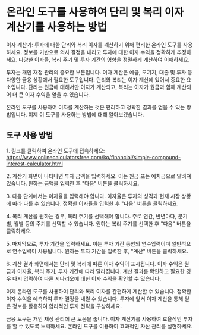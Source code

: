 온라인 도구를 사용하여 단리 및 복리 이자 계산기를 사용하는 방법
====================================

이자 계산기: 투자에 대한 단리와 복리 이자를 계산하기 위해 편리한 온라인 도구를 사용하세요. 정보를 기반으로 의사 결정을 내리고 투자에 대한 이자 수익을 정확하게 추정하세요. 다양한 이자율, 복리 주기 및 투자 기간의 영향을 정밀하게 계산하여 이해하세요.

투자는 개인 재정 관리의 중요한 부분입니다. 이자 계산은 예금, 모기지, 대출 및 투자 등 다양한 금융 상황에서 필요한 도구입니다. 단리와 복리는 이자 계산에 있어서 중요한 요소입니다. 단리는 원금에 대해서만 이자가 계산되고, 복리는 이자가 원금과 함께 계산되어 더 큰 이자 수익을 얻을 수 있습니다.

온라인 도구를 사용하여 이자를 계산하는 것은 편리하고 정확한 결과를 얻을 수 있는 방법입니다. 이제 이 도구를 사용하는 방법에 대해 알아보겠습니다.

도구 사용 방법
--------

1\. 링크를 클릭하여 온라인 도구에 접속하세요: <https://www.onlinecalculatorsfree.com/ko/financial/simple-compound-interest-calculator.html>

2\. 계산기 화면이 나타나면 투자 금액을 입력하세요. 이는 원금 또는 예치금으로 알려져 있습니다. 원하는 금액을 입력한 후 "다음" 버튼을 클릭하세요.

3\. 다음 단계에서는 이자율을 입력해야 합니다. 이자율은 투자의 성격과 현재 시장 상황에 따라 다를 수 있습니다. 정확한 이자율을 입력한 후 "다음" 버튼을 클릭하세요.

4\. 복리 계산을 원하는 경우, 복리 주기를 선택해야 합니다. 주로 연간, 반년마다, 분기별, 월별 등의 주기를 선택할 수 있습니다. 원하는 복리 주기를 선택한 후 "다음" 버튼을 클릭하세요.

5\. 마지막으로, 투자 기간을 입력하세요. 이는 투자 기간 동안의 연수입력이며 일반적으로 연수입력이 사용됩니다. 원하는 투자 기간을 입력한 후, "계산" 버튼을 클릭하세요.

6\. 계산 결과 화면에서는 단리 및 복리에 따른 이자 수익이 표시됩니다. 이자 수익은 원금과 이자율, 복리 주기, 투자 기간에 따라 달라집니다. 계산 결과를 확인하고 필요한 경우 다시 입력하여 다른 시나리오에 대한 이자 수익을 확인할 수 있습니다.

이제 온라인 도구를 사용하여 단리와 복리 이자를 간편하게 계산할 수 있습니다. 정확한 이자 수익을 예측하여 투자 결정을 내릴 수 있습니다. 투자에 앞서 이자 계산을 통해 얻은 정보를 활용하여 합리적인 투자 전략을 구상하세요.

금융 도구는 개인 재정 관리에 큰 도움을 줍니다. 이자 계산기를 사용하여 효율적인 투자를 할 수 있도록 노력하세요. 온라인 도구를 이용하여 효과적인 자산 관리를 실현하세요.